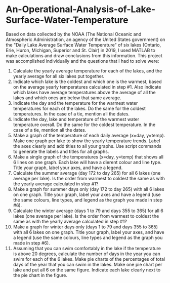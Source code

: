 # An-Operational-Analysis-of-Lake-Surface-Water-Temperature
Based on data collected by the NOAA (The National Oceanic and Atmospheric Administration, an agency of the United States government) on the "Daily Lake Average Surface Water Temperature" of six lakes (Ontario, Erie, Huron, Michigan, Superior and St. Clair) in 2019, I used MATLAB to make calculations and draw conclusions from this information.
This project was accomplished individually and the questions that I had to solve were:
1. Calculate the yearly average temperature for each of the lakes, and the yearly average for all six lakes put together.
2. Indicate which lake is the coldest and which one is the warmest, based on the average yearly temperatures calculated in step #1. Also indicate which lakes have average temperatures above the average of all the lakes and which ones are below that same average.
3. Indicate the day and the temperature for the warmest water temperatures for each of the lakes. Do the same for the coldest temperatures. In the case of a tie, mention all the dates.
4. Indicate the day, lake and temperature of the warmest water temperature overall. Do the same for the coldest temperature. In the case of a tie, mention all the dates.
5. Make a graph of the temperature of each daily average (x=day, y=temp). Make one graph per lake to show the yearly temperature trends. Label the axes clearly and add titles to all your graphs. Use script commands to generate the labels and titles for all graphs.
6. Make a single graph of the temperatures (x=day, y=temp) that shows all 6 lines on one graph. Each lake will have a di erent colour and line type. Title your graph, label your axes, and have a legend.
7. Calculate the summer average (day 172 to day 265) for all 6 lakes (one average per lake). Is the order from warmest to coldest the same as with the yearly average calculated in step #1?
8. Make a graph for summer days only (day 172 to day 265) with all 6 lakes on one graph. Title your graph, label your axes and have a legend (use the same colours, line types, and legend as the graph you made in step #6).
9. Calculate the winter average (days 1 to 79 and days 355 to 365) for all 6 lakes (one average per lake). Is the order from warmest to coldest the same as with the yearly average calculated in step #1?
10. Make a graph for winter days only (days 1 to 79 and days 355 to 365) with all 6 lakes on one graph. Title your graph, label your axes, and have a legend (use the same colours, line types and legend as the graph you made in step #6).
11. Assuming that you can swim comfortably in the lake if the temperature is above 20 degrees, calculate the number of days in the year you can swim for each of the 6 lakes. Make pie charts of the percentages of total days of the year that you can swim in the lakes. Make one pie chart per lake and put all 6 on the same figure. Indicate each lake clearly next to the pie chart in the figure.
